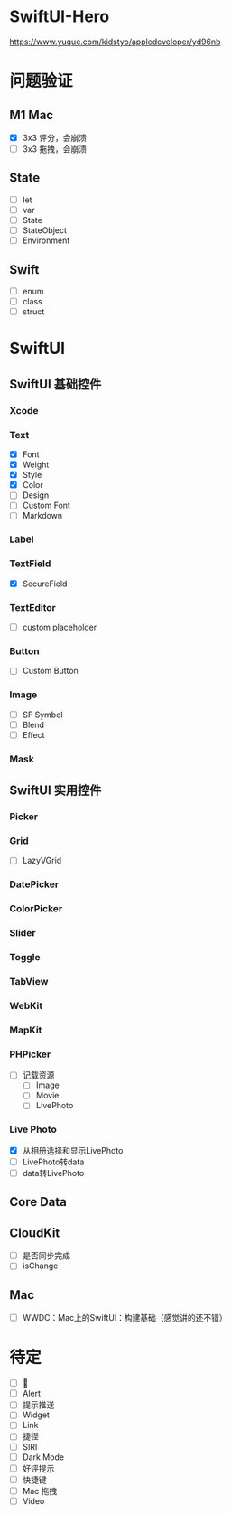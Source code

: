 # SwiftUI-Hero

https://www.yuque.com/kidstyo/appledeveloper/yd96nb

# 问题验证

## M1 Mac

- [x] 3x3 评分，会崩溃
- [ ] 3x3 拖拽，会崩溃

## State

- [ ] let
- [ ] var
- [ ] State
- [ ] StateObject
- [ ] Environment

## Swift

- [ ] enum
- [ ] class
- [ ] struct

# SwiftUI

## SwiftUI 基础控件

### Xcode

### Text

- [x] Font
- [x] Weight
- [x] Style
- [x] Color
- [ ] Design
- [ ] Custom Font
- [ ] Markdown

### Label

### TextField

- [x] SecureField

### TextEditor

- [ ] custom placeholder

### Button

- [ ] Custom Button

### Image

- [ ] SF Symbol
- [ ] Blend
- [ ] Effect

### Mask

## SwiftUI 实用控件

### Picker

### Grid

- [ ] LazyVGrid

### DatePicker

### ColorPicker

### Slider

### Toggle

### TabView

### WebKit

### MapKit

### PHPicker

- [ ] 记载资源
  - [ ] Image
  - [ ] Movie
  - [ ] LivePhoto

### Live Photo

- [x] 从相册选择和显示LivePhoto
- [ ] LivePhoto转data
- [ ] data转LivePhoto

## Core Data

## CloudKit

- [ ] 是否同步完成
- [ ] isChange

## Mac

- [ ] WWDC：Mac上的SwiftUI：构建基础（感觉讲的还不错）

# 待定

- [ ] 📳
- [ ] Alert
- [ ] 提示推送
- [ ] Widget
- [ ] Link
- [ ] 捷径
- [ ] SIRI
- [ ] Dark Mode
- [ ] 好评提示
- [ ] 快捷键
- [ ] Mac 拖拽
- [ ] Video

### 



